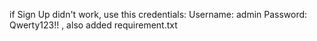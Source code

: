 if Sign Up didn't work, use this credentials:
Username: admin
Password: Qwerty123!!    ,
also added requirement.txt
